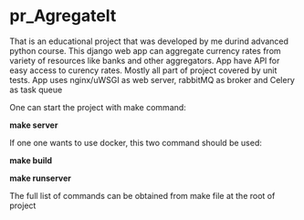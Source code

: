 # pr_AgregateIt

That is an educational project that was developed by me durind advanced python course. This django web app can aggregate currency rates from variety of resources like banks and other aggregators.
App have API for easy access to curency rates. Mostly all part of project covered by unit tests. App uses nginx/uWSGI as web server, rabbitMQ as broker and Celery as task queue

One can start the project with make command:
<p><b>make server</b>

If one one wants to use docker, this two command should be used:
<p><b>make build</b>
<p><b>make runserver</b>

The full list of commands can be obtained from make file at the root of project
